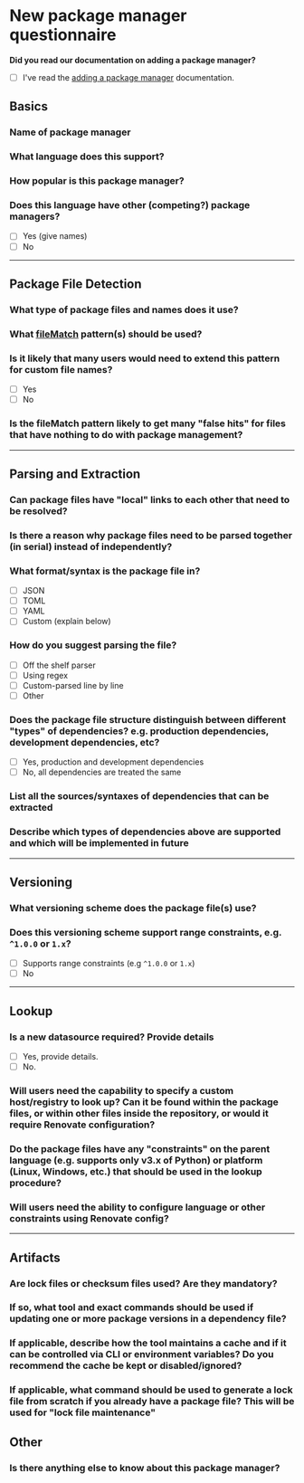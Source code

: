 # New package manager questionnaire

**Did you read our documentation on adding a package manager?**

- [ ] I've read the [adding a package manager](adding-a-package-manager.md) documentation.

## Basics

### Name of package manager

### What language does this support?

### How popular is this package manager?

### Does this language have other (competing?) package managers?

- [ ] Yes (give names)
- [ ] No

---

## Package File Detection

### What type of package files and names does it use?

### What [fileMatch](../usage/configuration-options.md/#filematch) pattern(s) should be used?

### Is it likely that many users would need to extend this pattern for custom file names?

- [ ] Yes
- [ ] No

### Is the fileMatch pattern likely to get many "false hits" for files that have nothing to do with package management?

---

## Parsing and Extraction

### Can package files have "local" links to each other that need to be resolved?

### Is there a reason why package files need to be parsed together (in serial) instead of independently?

### What format/syntax is the package file in?

- [ ] JSON
- [ ] TOML
- [ ] YAML
- [ ] Custom (explain below)

### How do you suggest parsing the file?

- [ ] Off the shelf parser
- [ ] Using regex
- [ ] Custom-parsed line by line
- [ ] Other

### Does the package file structure distinguish between different "types" of dependencies? e.g. production dependencies, development dependencies, etc?

- [ ] Yes, production and development dependencies
- [ ] No, all dependencies are treated the same

### List all the sources/syntaxes of dependencies that can be extracted

### Describe which types of dependencies above are supported and which will be implemented in future

---

## Versioning

### What versioning scheme does the package file(s) use?

### Does this versioning scheme support range constraints, e.g. `^1.0.0` or `1.x`?

- [ ] Supports range constraints (e.g `^1.0.0` or `1.x`)
- [ ] No

---

## Lookup

### Is a new datasource required? Provide details

- [ ] Yes, provide details.
- [ ] No.

### Will users need the capability to specify a custom host/registry to look up? Can it be found within the package files, or within other files inside the repository, or would it require Renovate configuration?

### Do the package files have any "constraints" on the parent language (e.g. supports only v3.x of Python) or platform (Linux, Windows, etc.) that should be used in the lookup procedure?

### Will users need the ability to configure language or other constraints using Renovate config?

---

## Artifacts

### Are lock files or checksum files used? Are they mandatory?

### If so, what tool and exact commands should be used if updating one or more package versions in a dependency file?

### If applicable, describe how the tool maintains a cache and if it can be controlled via CLI or environment variables? Do you recommend the cache be kept or disabled/ignored?

### If applicable, what command should be used to generate a lock file from scratch if you already have a package file? This will be used for "lock file maintenance"

## Other

### Is there anything else to know about this package manager?

